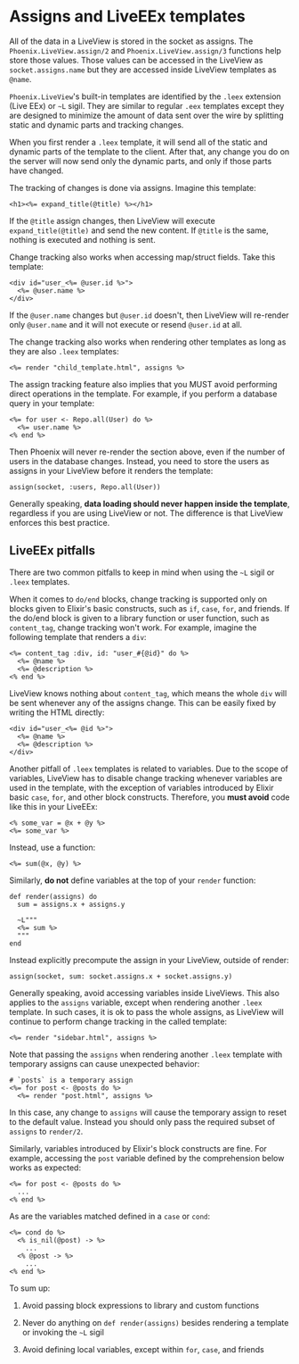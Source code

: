# Assigns and LiveEEx templates

All of the data in a LiveView is stored in the socket as assigns.
The `Phoenix.LiveView.assign/2` and `Phoenix.LiveView.assign/3`
functions help store those values. Those values can be accessed
in the LiveView as `socket.assigns.name` but they are accessed
inside LiveView templates as `@name`.

`Phoenix.LiveView`'s built-in templates are identified by the `.leex`
extension (Live EEx) or `~L` sigil. They are similar to regular `.eex`
templates except they are designed to minimize the amount of data sent
over the wire by splitting static and dynamic parts and tracking changes.

When you first render a `.leex` template, it will send all of the
static and dynamic parts of the template to the client. After that,
any change you do on the server will now send only the dynamic parts,
and only if those parts have changed.

The tracking of changes is done via assigns. Imagine this template:

    <h1><%= expand_title(@title) %></h1>

If the `@title` assign changes, then LiveView will execute
`expand_title(@title)` and send the new content. If `@title` is
the same, nothing is executed and nothing is sent.

Change tracking also works when accessing map/struct fields.
Take this template:

    <div id="user_<%= @user.id %>">
      <%= @user.name %>
    </div>

If the `@user.name` changes but `@user.id` doesn't, then LiveView
will re-render only `@user.name` and it will not execute or resend `@user.id`
at all.

The change tracking also works when rendering other templates as
long as they are also `.leex` templates:

    <%= render "child_template.html", assigns %>

The assign tracking feature also implies that you MUST avoid performing
direct operations in the template. For example, if you perform a database
query in your template:

    <%= for user <- Repo.all(User) do %>
      <%= user.name %>
    <% end %>

Then Phoenix will never re-render the section above, even if the number of
users in the database changes. Instead, you need to store the users as
assigns in your LiveView before it renders the template:

    assign(socket, :users, Repo.all(User))

Generally speaking, **data loading should never happen inside the template**,
regardless if you are using LiveView or not. The difference is that LiveView
enforces this best practice.

## LiveEEx pitfalls

There are two common pitfalls to keep in mind when using the `~L` sigil
or `.leex` templates.

When it comes to `do/end` blocks, change tracking is supported only on blocks
given to Elixir's basic constructs, such as `if`, `case`, `for`, and friends.
If the do/end block is given to a library function or user function, such as
`content_tag`, change tracking won't work. For example, imagine the following
template that renders a `div`:

    <%= content_tag :div, id: "user_#{@id}" do %>
      <%= @name %>
      <%= @description %>
    <% end %>

LiveView knows nothing about `content_tag`, which means the whole `div` will
be sent whenever any of the assigns change. This can be easily fixed by
writing the HTML directly:

    <div id="user_<%= @id %>">
      <%= @name %>
      <%= @description %>
    </div>

Another pitfall of `.leex` templates is related to variables. Due to the scope
of variables, LiveView has to disable change tracking whenever variables are
used in the template, with the exception of variables introduced by Elixir
basic `case`, `for`, and other block constructs. Therefore, you **must avoid**
code like this in your LiveEEx:

    <% some_var = @x + @y %>
    <%= some_var %>

Instead, use a function:

    <%= sum(@x, @y) %>

Similarly, **do not** define variables at the top of your `render` function:

    def render(assigns) do
      sum = assigns.x + assigns.y

      ~L"""
      <%= sum %>
      """
    end

Instead explicitly precompute the assign in your LiveView, outside of render:

    assign(socket, sum: socket.assigns.x + socket.assigns.y)

Generally speaking, avoid accessing variables inside LiveViews. This also applies
to the `assigns` variable, except when rendering another `.leex` template. In such
cases, it is ok to pass the whole assigns, as LiveView will continue to perform
change tracking in the called template:

    <%= render "sidebar.html", assigns %>

Note that passing the `assigns` when rendering another `.leex` template with temporary assigns can cause unexpected behavior:

    # `posts` is a temporary assign
    <%= for post <- @posts do %>
      <%= render "post.html", assigns %>

In this case, any change to `assigns` will cause the temporary assign to reset to the default value. Instead you should only pass the required subset of `assigns` to `render/2`.

Similarly, variables introduced by Elixir's block constructs are fine. For example,
accessing the `post` variable defined by the comprehension below works as expected:

    <%= for post <- @posts do %>
      ...
    <% end %>

As are the variables matched defined in a `case` or `cond`:

    <%= cond do %>
      <% is_nil(@post) -> %>
        ...
      <% @post -> %>
        ...
    <% end %>

To sum up:

  1. Avoid passing block expressions to library and custom functions

  2. Never do anything on `def render(assigns)` besides rendering a template
    or invoking the `~L` sigil

  3. Avoid defining local variables, except within `for`, `case`, and friends

